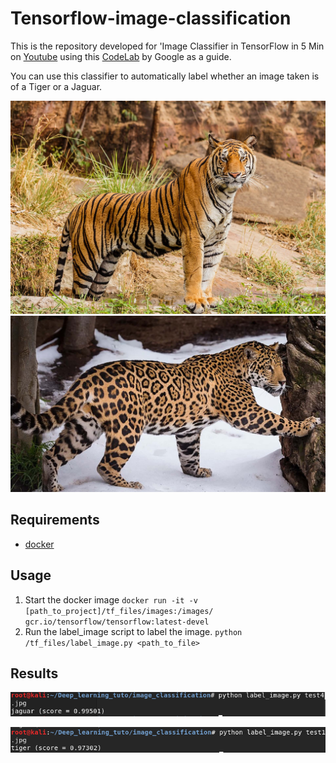 # Tensorflow-image-classification 
This is the repository developed for 'Image Classifier in TensorFlow in 5 Min on [Youtube](https://www.youtube.com/watch?v=QfNvhPx5Px8) using this [CodeLab](https://codelabs.developers.google.com/codelabs/tensorflow-for-poets/?utm_campaign=chrome_series_machinelearning_063016&utm_source=gdev&utm_medium=yt-desc#0) by Google as a guide.

You can use this classifier to automatically label whether an image taken is of a Tiger or a Jaguar. 

 
![es](https://github.com/AzizCode92/Tensorflow-image-classification/blob/master/test1.jpg  "Tiger")
![es](https://github.com/AzizCode92/Tensorflow-image-classification/blob/master/test4.jpg  "Jaguar")

## Requirements

* [docker](https://www.docker.com/products/docker-toolbox)

## Usage 

1. Start the docker image `docker run -it -v [path_to_project]/tf_files/images:/images/ gcr.io/tensorflow/tensorflow:latest-devel`
2. Run the label_image script to label the image. `python /tf_files/label_image.py <path_to_file>`

## Results
![el](https://github.com/AzizCode92/Tensorflow-image-classification/blob/master/test4_acc.png  "Test Accuracy(Jaguar)")

![el](https://github.com/AzizCode92/Tensorflow-image-classification/blob/master/test1_acc.png  "Test Accuracy(Tiger)")



